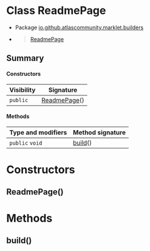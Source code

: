 # Class ReadmePage

* Package [io.github.atlascommunity.marklet.builders](Index.md)
*  > [ReadmePage](ReadmePagemd)




## Summary
#### Constructors
| Visibility | Signature |
| --- | --- |
| `public` | [ReadmePage](#readmepage)() |

#### Methods
| Type and modifiers | Method signature |
| --- | --- |
| `public` `void` | [build](#build)() |



# Constructors
## ReadmePage()





# Methods
## build()





